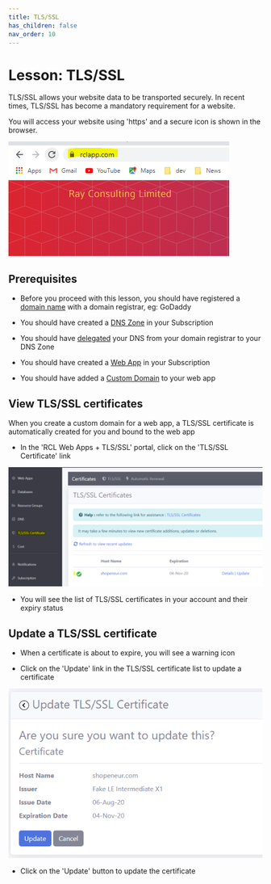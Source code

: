 ```yaml
---
title: TLS/SSL
has_children: false
nav_order: 10
---
```


# Lesson: TLS/SSL

TLS/SSL allows your website data to be transported securely. In recent times, TLS/SSL has become a mandatory requirement for a website.

You will access your website using 'https' and a secure icon is shown in the browser. 

![ssl](images/ssl-browser.PNG)

## Prerequisites

- Before you proceed with this lesson, you should have registered a [domain name](https://rcl-cloud-apps.github.io/cloud101/6-dns.html) with a domain registrar, eg: GoDaddy

- You should have created a [DNS Zone](https://rcl-cloud-apps.github.io/cloud101/6-dns.html) in your Subscription

- You should have [delegated](https://rcl-cloud-apps.github.io/cloud101/6-dns.html) your DNS from your domain registrar to your DNS Zone

- You should have created a [Web App](https://rcl-cloud-apps.github.io/cloud101/5-webapp.html) in your Subscription

- You should have added a [Custom Domain](https://rcl-cloud-apps.github.io/cloud101/7-custom-domain.html) to your web app

## View TLS/SSL certificates

When you create a custom domain for a web app, a TLS/SSL certificate is automatically created for you and bound to the web app

- In the 'RCL Web Apps + TLS/SSL' portal, click on the 'TLS/SSL Certificate' link

![ssl](images/ssl-open.PNG)

- You will see the list of TLS/SSL certificates in your account and their expiry status

## Update a TLS/SSL certificate

- When a certificate is about to expire, you will see a warning icon

- Click on the 'Update' link in the TLS/SSL certificate list to update a certificate

![ssl](images/ssl-update.PNG)

- Click on the 'Update' button to update the certificate

